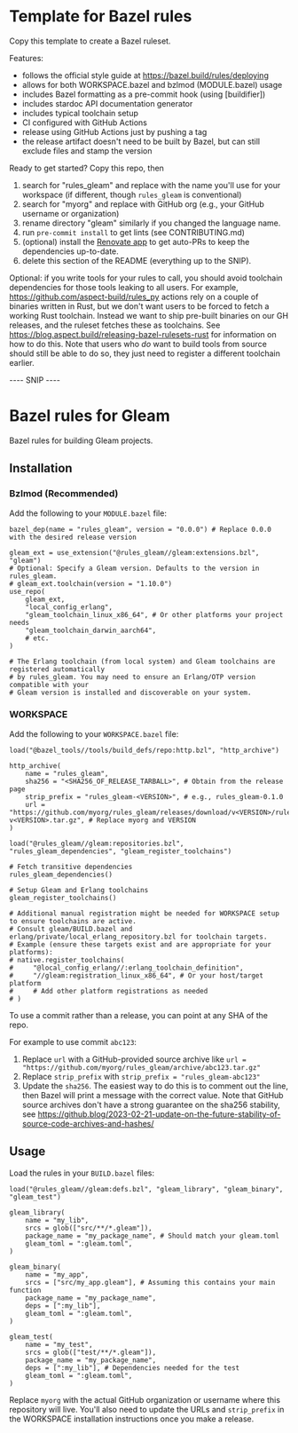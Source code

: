 # Template for Bazel rules

Copy this template to create a Bazel ruleset.

Features:

- follows the official style guide at https://bazel.build/rules/deploying
- allows for both WORKSPACE.bazel and bzlmod (MODULE.bazel) usage
- includes Bazel formatting as a pre-commit hook (using [buildifier])
- includes stardoc API documentation generator
- includes typical toolchain setup
- CI configured with GitHub Actions
- release using GitHub Actions just by pushing a tag
- the release artifact doesn't need to be built by Bazel, but can still exclude files and stamp the version

Ready to get started? Copy this repo, then

1. search for "rules_gleam" and replace with the name you'll use for your workspace (if different, though `rules_gleam` is conventional)
2. search for "myorg" and replace with GitHub org (e.g., your GitHub username or organization)
3. rename directory "gleam" similarly if you changed the language name.
4. run `pre-commit install` to get lints (see CONTRIBUTING.md)
5. (optional) install the [Renovate app](https://github.com/apps/renovate) to get auto-PRs to keep the dependencies up-to-date.
6. delete this section of the README (everything up to the SNIP).

Optional: if you write tools for your rules to call, you should avoid toolchain dependencies for those tools leaking to all users.
For example, https://github.com/aspect-build/rules_py actions rely on a couple of binaries written in Rust, but we don't want users to be forced to
fetch a working Rust toolchain. Instead we want to ship pre-built binaries on our GH releases, and the ruleset fetches these as toolchains.
See https://blog.aspect.build/releasing-bazel-rulesets-rust for information on how to do this.
Note that users who _do_ want to build tools from source should still be able to do so, they just need to register a different toolchain earlier.

---- SNIP ----

# Bazel rules for Gleam

Bazel rules for building Gleam projects.

## Installation

### Bzlmod (Recommended)

Add the following to your `MODULE.bazel` file:

```starlark
bazel_dep(name = "rules_gleam", version = "0.0.0") # Replace 0.0.0 with the desired release version

gleam_ext = use_extension("@rules_gleam//gleam:extensions.bzl", "gleam")
# Optional: Specify a Gleam version. Defaults to the version in rules_gleam.
# gleam_ext.toolchain(version = "1.10.0")
use_repo(
    gleam_ext,
    "local_config_erlang",
    "gleam_toolchain_linux_x86_64", # Or other platforms your project needs
    "gleam_toolchain_darwin_aarch64",
    # etc.
)

# The Erlang toolchain (from local system) and Gleam toolchains are registered automatically
# by rules_gleam. You may need to ensure an Erlang/OTP version compatible with your
# Gleam version is installed and discoverable on your system.
```

### WORKSPACE

Add the following to your `WORKSPACE.bazel` file:

```starlark
load("@bazel_tools//tools/build_defs/repo:http.bzl", "http_archive")

http_archive(
    name = "rules_gleam",
    sha256 = "<SHA256_OF_RELEASE_TARBALL>", # Obtain from the release page
    strip_prefix = "rules_gleam-<VERSION>", # e.g., rules_gleam-0.1.0
    url = "https://github.com/myorg/rules_gleam/releases/download/v<VERSION>/rules_gleam-v<VERSION>.tar.gz", # Replace myorg and VERSION
)

load("@rules_gleam//gleam:repositories.bzl", "rules_gleam_dependencies", "gleam_register_toolchains")

# Fetch transitive dependencies
rules_gleam_dependencies()

# Setup Gleam and Erlang toolchains
gleam_register_toolchains()

# Additional manual registration might be needed for WORKSPACE setup to ensure toolchains are active.
# Consult gleam/BUILD.bazel and erlang/private/local_erlang_repository.bzl for toolchain targets.
# Example (ensure these targets exist and are appropriate for your platforms):
# native.register_toolchains(
#     "@local_config_erlang//:erlang_toolchain_definition",
#     "//gleam:registration_linux_x86_64", # Or your host/target platform
#     # Add other platform registrations as needed
# )

```

To use a commit rather than a release, you can point at any SHA of the repo.

For example to use commit `abc123`:

1. Replace `url` with a GitHub-provided source archive like `url = "https://github.com/myorg/rules_gleam/archive/abc123.tar.gz"`
2. Replace `strip_prefix` with `strip_prefix = "rules_gleam-abc123"`
3. Update the `sha256`. The easiest way to do this is to comment out the line, then Bazel will
   print a message with the correct value. Note that GitHub source archives don't have a strong
   guarantee on the sha256 stability, see
   <https://github.blog/2023-02-21-update-on-the-future-stability-of-source-code-archives-and-hashes/>

## Usage

Load the rules in your `BUILD.bazel` files:

```starlark
load("@rules_gleam//gleam:defs.bzl", "gleam_library", "gleam_binary", "gleam_test")

gleam_library(
    name = "my_lib",
    srcs = glob(["src/**/*.gleam"]),
    package_name = "my_package_name", # Should match your gleam.toml
    gleam_toml = ":gleam.toml",
)

gleam_binary(
    name = "my_app",
    srcs = ["src/my_app.gleam"], # Assuming this contains your main function
    package_name = "my_package_name",
    deps = [":my_lib"],
    gleam_toml = ":gleam.toml",
)

gleam_test(
    name = "my_test",
    srcs = glob(["test/**/*.gleam"]),
    package_name = "my_package_name",
    deps = [":my_lib"], # Dependencies needed for the test
    gleam_toml = ":gleam.toml",
)
```

Replace `myorg` with the actual GitHub organization or username where this repository will live.
You'll also need to update the URLs and `strip_prefix` in the WORKSPACE installation instructions once you make a release.
